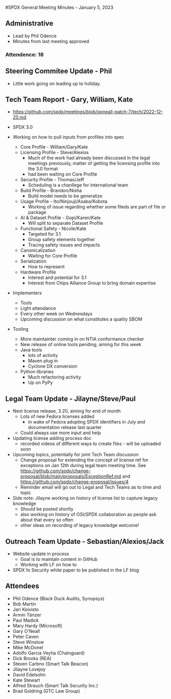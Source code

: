 #SPDX General Meeting Minutes - January 5, 2023

## Administrative
* Lead by Phil Odence
* Minutes from last meeting approved

### Attendence: 18


## Steering Commitee Update - Phil
* Little work going on leading up to holiday.


## Tech Team Report - Gary, William, Kate

* https://github.com/spdx/meetings/blob/goneall-patch-7/tech/2022-12-20.md

* SPDX 3.0 
* Working on how to pull inputs from profiles into spec
  * Core Profile - William/Gary/Kate
  * Licensing Profile - Steve/Alexios
    * Much of the work had already been discussed in the legal meetings previously, matter of getting the licensing profile into the 3.0 format 
    * had been waiting on Core Profile
  * Security Profile - Thomas/Jeff
    *  Scheduling is a chanllege for international team
  * Build Profile - Brandon/Nisha
    * Build model needs to be generalize
  * Usage Profile - Ito/Ninjouji/Asaba/Kobota
     * Working of issue regarding whether some fileds are part of file or package
  * AI & Dataset Profile - Gopi/Karen/Kate
    * Will split to separate Dataset Profile
  * Functional Safety - Nicole/Kate
     * Targeted for 3.1
    * Group safety elements together
    * Tracing safety issues and impacts
  * Canonicalization
    * Waiting for Core Profile
  * Serialization
    * How to represent
  * Hardware Profile
    * Interest and potential for 3.1
     * Interest from Chips Alliance Group to bring domain expertise

* Implementers
  * Tools
  * Light attendance
  * Every other week on Wednesdays
  * Upcoming discussion on what constitutes a quality SBOM

* Tooling
  * More maintainter coming in on NTIA conformance checker
  * New release of online tools pending; aiming for this week
  * Java tools
    * lots of activity
    * Maven plug in
    * Cyclone DX conversion
  * Python libraries
    * Much refactoring activity
    * Up on PyPy

## Legal Team Update - Jilayne/Steve/Paul
* Next license release, 3.20, aiming for end of month
  * Lots of new Fedora licenses added
    * in wake of Fedora adopting SPDX identifiers in July and documentation release last quarter
  * Could always use more input and help
* Updating license adding process doc
  * recorded videos of different ways to create files - will be uploaded soon
* Upcoming topics, potentially for joint Tech Team discussion
  * Change proposal for extending the concept of license ref for exceptions on Jan 12th during legal team meeting time. See https://github.com/spdx/change-proposal/blob/main/proposals/ExceptionRef.md and https://github.com/spdx/change-proposal/issues/4 
  * Reminder email will go out to Legal and Tech Teams as to time and topic
* Side note: Jilayne working on history of license list to capture legacy knowledge
  * Should be posted shortly
  * also working on history of OSI/SPDX collaboration as people ask about that every so often
  * other ideas on recording of legacy knowledge welcome!

## Outreach Team Update - Sebastian/Alexios/Jack
* Website update in process
  * Goal is to maintain content in GitHub
  * Working with LF on how to
* SPDX fo Security white paper to be published in the LF blog

        
## Attendees
* Phil Odence (Black Duck Audits, Synopsys)
* Bob Martin
* Jari Koivisto
* Armin Tänzer
* Paul Madick
* Mary Hardy (Microsoft)
* Gary O'Neall
* Peter Caven
* Steve Winslow
* Mike McDonel
* Adolfo Garcia Veytia (Chainguard)
* Dick Brooks (REA)
* Steven Carbno (Smart Talk Beacon)
* Jilayne Lovejoy
* David Edelsohn
* Kate Stewart
* Alfred Strauch (Smart Talk Security Inc.)
* Brad Goldring (GTC Law Group)
